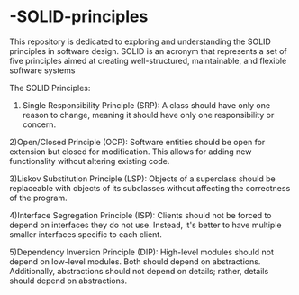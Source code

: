 # -SOLID-principles
This repository is dedicated to exploring and understanding the SOLID principles in software design. SOLID is an acronym that represents a set of five principles aimed at creating well-structured, maintainable, and flexible software systems

The SOLID Principles:

1) Single Responsibility Principle (SRP): A class should have only one reason to change, meaning it should have only one responsibility or concern.
   
2)Open/Closed Principle (OCP): Software entities should be open for extension but closed for modification. This allows for adding new functionality without altering existing code.

3)Liskov Substitution Principle (LSP): Objects of a superclass should be replaceable with objects of its subclasses without affecting the correctness of the program.

4)Interface Segregation Principle (ISP): Clients should not be forced to depend on interfaces they do not use. Instead, it's better to have multiple smaller interfaces specific to each 
client.

5)Dependency Inversion Principle (DIP): High-level modules should not depend on low-level modules. Both should depend on abstractions. Additionally, abstractions should not depend on details; rather, details should depend on abstractions.
